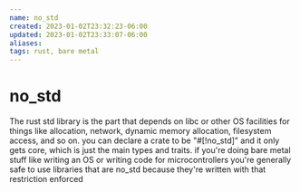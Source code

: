 ```yaml
---
name: no_std
created: 2023-01-02T23:32:23-06:00
updated: 2023-01-02T23:33:07-06:00
aliases: 
tags: rust, bare metal
---
```

# no_std

The rust std library is the part that depends on libc or other OS facilities for things like allocation, network, dynamic memory allocation, filesystem access, and so on. you can declare a crate to be "#[!no_std]" and it only gets core, which is just the main types and traits. if you're doing bare metal stuff like writing an OS or writing code for microcontrollers you're generally safe to use libraries that are no_std because they're written with that restriction enforced
